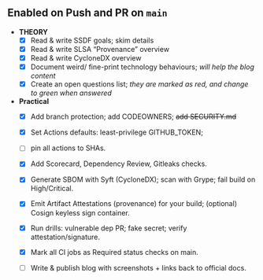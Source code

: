 ## Enabled on Push and PR on `main`

- **THEORY**
    - [X] Read & write SSDF goals; skim details
    - [X] Read & write SLSA “Provenance” overview
    - [X] Read & write CycloneDX overview
    - [X] Document weird/ fine-print technology behaviours; *will help the blog content*
    - [X] Create an open questions list; *they are marked as red, and change to green when answered*

- **Practical**
    - [X] Add branch protection; add CODEOWNERS; ~~add SECURITY.md~~

    - [X] Set Actions defaults: least-privilege GITHUB_TOKEN;

    - [ ] pin all actions to SHAs. 

    - [X] Add Scorecard, Dependency Review, Gitleaks checks. 

    - [X] Generate SBOM with Syft (CycloneDX); scan with Grype; fail build on High/Critical.

    - [X] Emit Artifact Attestations (provenance) for your build; (optional) Cosign keyless sign container. 

    - [X] Run drills: vulnerable dep PR; fake secret; verify attestation/signature. 

    - [X] Mark all CI jobs as Required status checks on main. 

    - [ ] Write & publish blog with screenshots + links back to official docs.